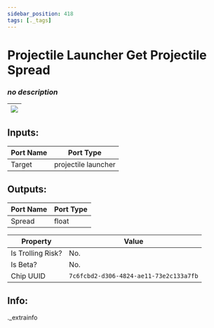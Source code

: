 ```yaml
---
sidebar_position: 418
tags: [._tags]
---
```


# Projectile Launcher Get Projectile Spread


### *no description*

| ![](https://images-ext-2.discordapp.net/external/MPmIaQzlEPmgGWlgi-WxBBXt0Bjv_zWPkg1y1f_sy3s/https/www.recroomcircuits.com/image/circuit/absolute-value?width=206&height=108) |
|-----|

## Inputs:
| Port Name | Port Type |
|-----------|-----------|
| Target | projectile launcher |

## Outputs:
| Port Name | Port Type |
|-----------|-----------|
| Spread | float | 

| Property  | Value |
|-------------------|-----------|
| Is Trolling Risk? | No. |
| Is Beta? | No. |
| Chip UUID | `7c6fcbd2-d306-4824-ae11-73e2c133a7fb` |

## Info:
._extrainfo